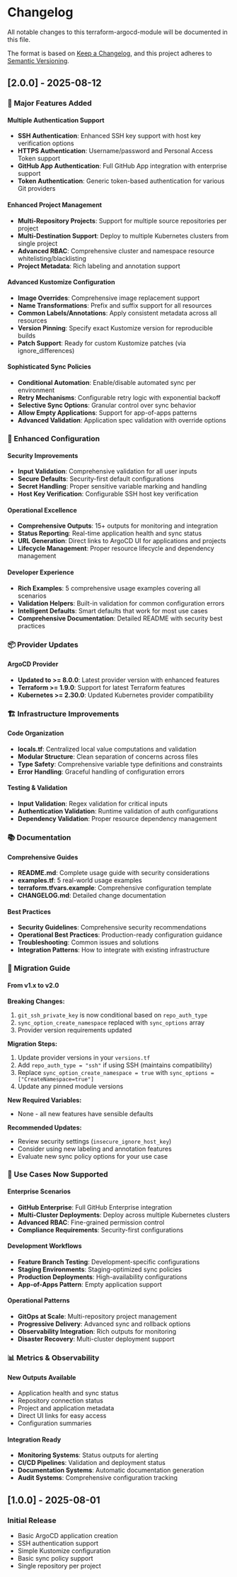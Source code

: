 # Changelog

All notable changes to this terraform-argocd-module will be documented in this file.

The format is based on [Keep a Changelog](https://keepachangelog.com/en/1.0.0/),
and this project adheres to [Semantic Versioning](https://semver.org/spec/v2.0.0.html).

## [2.0.0] - 2025-08-12

### 🚀 Major Features Added

#### Multiple Authentication Support
- **SSH Authentication**: Enhanced SSH key support with host key verification options
- **HTTPS Authentication**: Username/password and Personal Access Token support
- **GitHub App Authentication**: Full GitHub App integration with enterprise support
- **Token Authentication**: Generic token-based authentication for various Git providers

#### Enhanced Project Management
- **Multi-Repository Projects**: Support for multiple source repositories per project
- **Multi-Destination Support**: Deploy to multiple Kubernetes clusters from single project
- **Advanced RBAC**: Comprehensive cluster and namespace resource whitelisting/blacklisting
- **Project Metadata**: Rich labeling and annotation support

#### Advanced Kustomize Configuration
- **Image Overrides**: Comprehensive image replacement support
- **Name Transformations**: Prefix and suffix support for all resources
- **Common Labels/Annotations**: Apply consistent metadata across all resources
- **Version Pinning**: Specify exact Kustomize version for reproducible builds
- **Patch Support**: Ready for custom Kustomize patches (via ignore_differences)

#### Sophisticated Sync Policies
- **Conditional Automation**: Enable/disable automated sync per environment
- **Retry Mechanisms**: Configurable retry logic with exponential backoff
- **Selective Sync Options**: Granular control over sync behavior
- **Allow Empty Applications**: Support for app-of-apps patterns
- **Advanced Validation**: Application spec validation with override options

### 🔧 Enhanced Configuration

#### Security Improvements
- **Input Validation**: Comprehensive validation for all user inputs
- **Secure Defaults**: Security-first default configurations
- **Secret Handling**: Proper sensitive variable marking and handling
- **Host Key Verification**: Configurable SSH host key verification

#### Operational Excellence
- **Comprehensive Outputs**: 15+ outputs for monitoring and integration
- **Status Reporting**: Real-time application health and sync status
- **URL Generation**: Direct links to ArgoCD UI for applications and projects
- **Lifecycle Management**: Proper resource lifecycle and dependency management

#### Developer Experience
- **Rich Examples**: 5 comprehensive usage examples covering all scenarios
- **Validation Helpers**: Built-in validation for common configuration errors
- **Intelligent Defaults**: Smart defaults that work for most use cases
- **Comprehensive Documentation**: Detailed README with security best practices

### 📦 Provider Updates

#### ArgoCD Provider
- **Updated to >= 8.0.0**: Latest provider version with enhanced features
- **Terraform >= 1.9.0**: Support for latest Terraform features
- **Kubernetes >= 2.30.0**: Updated Kubernetes provider compatibility

### 🏗️ Infrastructure Improvements

#### Code Organization
- **locals.tf**: Centralized local value computations and validation
- **Modular Structure**: Clean separation of concerns across files
- **Type Safety**: Comprehensive variable type definitions and constraints
- **Error Handling**: Graceful handling of configuration errors

#### Testing & Validation
- **Input Validation**: Regex validation for critical inputs
- **Authentication Validation**: Runtime validation of auth configurations  
- **Dependency Validation**: Proper resource dependency management

### 📚 Documentation

#### Comprehensive Guides
- **README.md**: Complete usage guide with security considerations
- **examples.tf**: 5 real-world usage examples
- **terraform.tfvars.example**: Comprehensive configuration template
- **CHANGELOG.md**: Detailed change documentation

#### Best Practices
- **Security Guidelines**: Comprehensive security recommendations
- **Operational Best Practices**: Production-ready configuration guidance
- **Troubleshooting**: Common issues and solutions
- **Integration Patterns**: How to integrate with existing infrastructure

### 🔄 Migration Guide

#### From v1.x to v2.0

**Breaking Changes:**
1. `git_ssh_private_key` is now conditional based on `repo_auth_type`
2. `sync_option_create_namespace` replaced with `sync_options` array
3. Provider version requirements updated

**Migration Steps:**
1. Update provider versions in your `versions.tf`
2. Add `repo_auth_type = "ssh"` if using SSH (maintains compatibility)
3. Replace `sync_option_create_namespace = true` with `sync_options = ["CreateNamespace=true"]`
4. Update any pinned module versions

**New Required Variables:**
- None - all new features have sensible defaults

**Recommended Updates:**
- Review security settings (`insecure_ignore_host_key`)
- Consider using new labeling and annotation features
- Evaluate new sync policy options for your use case

### 🎯 Use Cases Now Supported

#### Enterprise Scenarios
- **GitHub Enterprise**: Full GitHub Enterprise integration
- **Multi-Cluster Deployments**: Deploy across multiple Kubernetes clusters
- **Advanced RBAC**: Fine-grained permission control
- **Compliance Requirements**: Security-first configurations

#### Development Workflows  
- **Feature Branch Testing**: Development-specific configurations
- **Staging Environments**: Staging-optimized sync policies
- **Production Deployments**: High-availability configurations
- **App-of-Apps Pattern**: Empty application support

#### Operational Patterns
- **GitOps at Scale**: Multi-repository project management
- **Progressive Delivery**: Advanced sync and rollback options
- **Observability Integration**: Rich outputs for monitoring
- **Disaster Recovery**: Multi-cluster deployment support

### 📊 Metrics & Observability

#### New Outputs Available
- Application health and sync status
- Repository connection status
- Project and application metadata
- Direct UI links for easy access
- Configuration summaries

#### Integration Ready
- **Monitoring Systems**: Status outputs for alerting
- **CI/CD Pipelines**: Validation and deployment status
- **Documentation Systems**: Automatic documentation generation
- **Audit Systems**: Comprehensive configuration tracking

## [1.0.0] - 2025-08-01

### Initial Release
- Basic ArgoCD application creation
- SSH authentication support
- Simple Kustomize configuration
- Basic sync policy support
- Single repository per project
